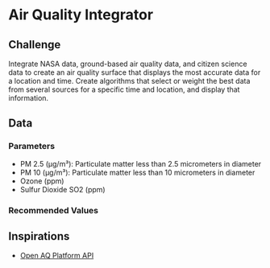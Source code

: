 # Air Quality Integrator

## Challenge
Integrate NASA data, ground-based air quality data, and citizen science data to create an air quality surface that displays the most accurate data for a location and time. Create algorithms that select or weight the best data from several sources for a specific time and location, and display that information.


## Data
### Parameters
* PM 2.5 (µg/m³): Particulate matter less than 2.5 micrometers in diameter
* PM 10 (µg/m³): Particulate matter less than 10 micrometers in diameter
* Ozone (ppm)
* Sulfur Dioxide SO2 (ppm)

### Recommended Values

## Inspirations
* [Open AQ Platform API](https://openaq.org)